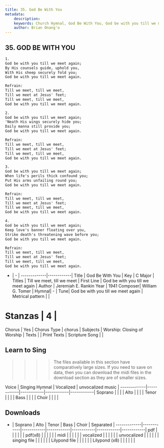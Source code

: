 ```yaml
---
title: 35. God Be With You
metadata:
    description: 
    keywords: Church Hymnal, God Be With You, God be with you till we meet again, Till we meet, till we meet
    author: Brian Onang'o
---
```



## 35. GOD BE WITH YOU

```txt
1.
God be with you till we meet again;
By His counsels guide, uphold you,
With His sheep securely fold you;
God be with you till we meet again.

Refrain:
Till we meet, till we meet,
Till we meet at Jesus' feet;
Till we meet, till we meet,
God be with you till we meet again.

2.
God be with you till we meet again;
'Neath His wings securely hide you;
Daily manna still provide you;
God be with you till we meet again.

Refrain:
Till we meet, till we meet,
Till we meet at Jesus' feet;
Till we meet, till we meet,
God be with you till we meet again.

3.
God be with you till we meet again;
When life's perils thick confound you;
Put His arms unfailing round you;
God be with you till we meet again.

Refrain:
Till we meet, till we meet,
Till we meet at Jesus' feet;
Till we meet, till we meet,
God be with you till we meet again.

4.
God be with you till we meet again;
Keep love's banner floating over you,
Strike death's threatening wave before you;
God be with you till we meet again.

Refrain:
Till we meet, till we meet,
Till we meet at Jesus' feet;
Till we meet, till we meet,
God be with you till we meet again.

```

- |   -  |
-------------|------------|
Title | God Be With You |
Key | C Major |
Titles | Till we meet, till we meet |
First Line | God be with you till we meet again |
Author | Jeremiah E. Rankin
Year | 1941
Composer| William G. Tomer |
Hymnal|  - |
Tune| God be with you till we meet again |
Metrical pattern | |
# Stanzas | 4 |
Chorus | Yes |
Chorus Type | chorus |
Subjects | Worship: Closing of Worship |
Texts |  |
Print Texts | 
Scripture Song |  |
  
## Learn to Sing

>>>> The files available in this section have comparatively large sizes. If you need to save on data, then you can download the midi files in the download section as they are of smaller sizes.

Voice |  Singing Hymnal | Vocalized | unvocalized music |
-------------|------------|------------|------------|------------|
Soprano | | | |
Alto | | | |
Tenor | | | |
Bass | | | |
Choir | | | |

## Downloads

- |  Soprano | Alto | Tenor | Bass | Choir | Separated |
-------------|------------|------------|------------|------------|------------|------------|
pdf | | | | | |
pdf(x8) | | | | | |
midi | | | | | |
vocalized | | | | | |
unvocalized | | | | | |
singing file | | | | | |
Lilypond file | | | | | |
Lilypond (x8) | | | | | |
  